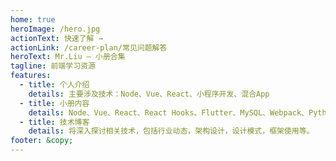 ```yaml
---
home: true
heroImage: /hero.jpg
actionText: 快速了解 →
actionLink: /career-plan/常见问题解答
heroText: Mr.Liu — 小册合集
tagline: 前端学习资源
features:
  - title: 个人介绍
    details: 主要涉及技术：Node、Vue、React、小程序开发、混合App
  - title: 小册内容
    details: Node、Vue、React、React Hooks、Flutter、MySQL、Webpack、Python、SSR服务器端渲染、Docker、JS设计模式等
  - title: 技术博客
    details: 将深入探讨相关技术，包括行业动态，架构设计，设计模式，框架使用等。
footer: &copy; 
---
```

